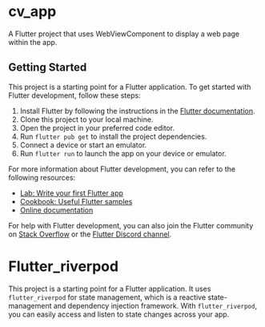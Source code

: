 # cv_app

A Flutter project that uses WebViewComponent to display a web page within the app.

## Getting Started

This project is a starting point for a Flutter application. To get started with Flutter development, follow these steps:

1. Install Flutter by following the instructions in the [Flutter documentation](https://flutter.dev/docs/get-started/install).
2. Clone this project to your local machine.
3. Open the project in your preferred code editor.
4. Run `flutter pub get` to install the project dependencies.
5. Connect a device or start an emulator.
6. Run `flutter run` to launch the app on your device or emulator.

For more information about Flutter development, you can refer to the following resources:

- [Lab: Write your first Flutter app](https://docs.flutter.dev/get-started/codelab)
- [Cookbook: Useful Flutter samples](https://docs.flutter.dev/cookbook)
- [Online documentation](https://docs.flutter.dev/)

For help with Flutter development, you can also join the Flutter community on [Stack Overflow](https://stackoverflow.com/questions/tagged/flutter) or the [Flutter Discord channel](https://flutter.dev/discord).

# Flutter_riverpod

This project is a starting point for a Flutter application. It uses `flutter_riverpod` for state management, which is a reactive state-management and dependency injection framework. With `flutter_riverpod`, you can easily access and listen to state changes across your app.
